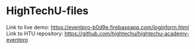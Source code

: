 # HighTechU-files
Link to live demo: https://eventpro-b0d9e.firebaseapp.com/loginform.html
Link to HTU repository: https://github.com/hightechu/hightechu-academy-eventpro
